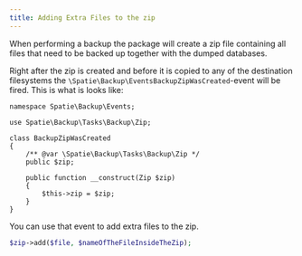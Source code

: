 ```yaml
---
title: Adding Extra Files to the zip
---
```


When performing a backup the package will create a zip file containing all files that need to be
backed up together with the dumped databases.

Right after the zip is created and before it is copied to any of the destination filesystems the 
`\Spatie\Backup\EventsBackupZipWasCreated`-event will be fired. This is what is looks like:

```
namespace Spatie\Backup\Events;

use Spatie\Backup\Tasks\Backup\Zip;

class BackupZipWasCreated
{
    /** @var \Spatie\Backup\Tasks\Backup\Zip */
    public $zip;

    public function __construct(Zip $zip)
    {
        $this->zip = $zip;
    }
}
```

You can use that event to add extra files to the zip.

```php
$zip->add($file, $nameOfTheFileInsideTheZip);
```
